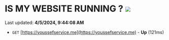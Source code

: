 # IS MY WEBSITE RUNNING ? [![](https://img.shields.io/static/v1?label=Sponsor&message=%E2%9D%A4&logo=GitHub&color=%23fe8e86)](https://github.com/sponsors/<username>)

Last updated: **4/5/2024, 9:44:08 AM**

- `GET` [https://youssefservice.me](https://youssefservice.me) - **Up** (121ms)

